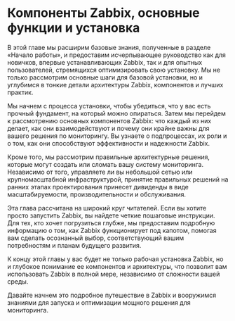 # Компоненты Zabbix, основные функции и установка

В этой главе мы расширим базовые знания, полученные в разделе «Начало работы», 
и предоставим исчерпывающее руководство как для новичков, впервые устанавливающих 
Zabbix, так и для опытных пользователей, стремящихся оптимизировать свою установку. 
Мы не только рассмотрим основные шаги для базовой установки, но и углубимся в 
тонкие детали архитектуры Zabbix, компонентов и лучших практик.

Мы начнем с процесса установки, чтобы убедиться, что у вас есть прочный фундамент, 
на который можно опираться. Затем мы перейдем к рассмотрению основных компонентов Zabbix: 
что каждый из них делает, как они взаимодействуют и почему они крайне важны для 
вашего решения по мониторингу. Вы узнаете о подпроцессах, их роли и о том, как 
они способствуют эффективности и надежности Zabbix.

Кроме того, мы рассмотрим правильные архитектурные решения, которые могут создать 
или сломать вашу систему мониторинга. Независимо от того, управляете ли вы небольшой 
сетью или крупномасштабной инфраструктурой, принятие правильных решений на ранних этапах 
проектирования принесет дивиденды в виде масштабируемости, производительности и обслуживания.

Эта глава рассчитана на широкий круг читателей. Если вы хотите просто запустить Zabbix, 
вы найдете четкие пошаговые инструкции. Для тех, кто хочет погрузиться глубже, мы 
предоставим подробную информацию о том, как Zabbix функционирует под капотом, помогая 
вам сделать осознанный выбор, соответствующий вашим потребностям и планам будущего развития.

К концу этой главы у вас будет не только рабочая установка Zabbix, но и глубокое 
понимание ее компонентов и архитектуры, что позволит вам использовать Zabbix в 
полной мере, независимо от сложности вашей среды.

Давайте начнем это подробное путешествие в Zabbix и вооружимся знаниями для 
запуска и оптимизации мощного решения для мониторинга.


